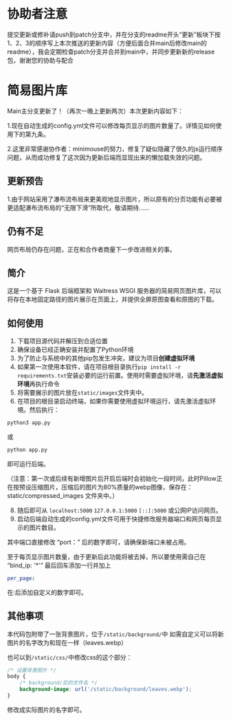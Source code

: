 # 协助者注意

提交更新或修补请push到patch分支中，并在分支的readme开头“更新”板块下按1、2、3的顺序写上本次推送的更新内容（方便后面合并main后修改main的readme），我会定期检查patch分支并合并到main中，并同步更新新的release包，谢谢您的协助与配合

# 简易图片库

Main主分支更新了！（再次一晚上更新两次）本次更新内容如下：

1.现在自动生成的config.yml文件可以修改每页显示的图片数量了。详情见如何使用下的第九条。

2.这里非常感谢协作者：minimouse的努力，修复了疑似隐藏了很久的js运行顺序问题，从而成功修复了这次因为更新后端而显现出来的懒加载失效的问题。

## 更新预告

1.由于网站采用了瀑布流布局来更美观地显示图片，所以原有的分页功能有必要被更适配瀑布流布局的“无限下滑”所取代，敬请期待……

## 仍有不足

网页布局仍存在问题，正在和合作者商量下一步改进相关的事。

## 简介

这是一个基于 Flask 后端框架和 Waitress WSGI 服务器的简易网页图片库，可以将存在本地固定路径的图片展示在页面上，并提供全屏原图查看和原图的下载。

## 如何使用

1. 下载项目源代码并解压到合适位置
2. 确保设备已经正确安装并配置了Python环境
3. 为了防止与系统中的其他pip包发生冲突，建议为项目**创建虚拟环境**
4. 如果第一次使用本软件，请在项目根目录执行`pip install -r requirements.txt`安装必要的运行前置。使用时需要虚拟环境，请**先激活虚拟环境**再执行命令
6. 将需要展示的图片放在`static/images`文件夹中。
7. 在项目的根目录启动终端，如果你需要使用虚拟环境运行，请先激活虚拟环境。然后执行：
```sh
python3 app.py
```
或
```sh
python app.py
```

即可运行后端。

（注意：第一次或后续有新增图片后开启后端时会初始化一段时间，此时Pillow正在按预设压缩图片，压缩后的图片为80%质量的webp图像，保存在：  static/compressed_images 文件夹中。）

8. 随后即可从 `localhost:5000` `127.0.0.1:5000` `[::]:5000` 或公网IP访问网页。
9. 启动后端自动生成的config.yml文件可用于快捷修改服务器端口和网页每页显示的图片数目。

其中端口直接修改  “port：”  后的数字即可，请确保新端口未被占用。

至于每页显示图片数量，由于更新后此功能将被去掉，所以要使用需自己在  “bind_ip: '*'”
  最后回车添加一行并加上
  ```yml
  per_page: 
```
在:后添加自定义的数字即可。

## 其他事项

本代码包附带了一张背景图片，位于`/static/background/`中
如需自定义可以将新图片的名字改为和现在一样（leaves.webp）

也可以到`/static/css/`中修改css的这个部分：

```css
/* 设置背景图片 */
body {
    /* background/后的文件名 */
    background-image: url('/static/background/leaves.webp');
}
```

修改成实际图片的名字即可。

